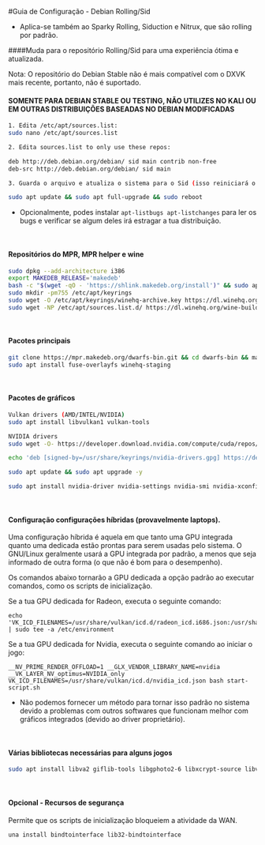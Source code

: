 #Guia de Configuração - Debian Rolling/Sid

- Aplica-se também ao Sparky Rolling, Siduction e Nitrux, que são rolling por padrão.

####Muda para o repositório Rolling/Sid para uma experiência ótima e atualizada.

Nota: O repositório do Debian Stable não é mais compatível com o DXVK mais recente, portanto, não é suportado.
#### SOMENTE PARA DEBIAN STABLE OU TESTING, NÃO UTILIZES NO KALI OU EM OUTRAS DISTRIBUIÇÕES BASEADAS NO DEBIAN MODIFICADAS


```sh
1. Edita /etc/apt/sources.list:
sudo nano /etc/apt/sources.list

2. Edita sources.list to only use these repos:

deb http://deb.debian.org/debian/ sid main contrib non-free
deb-src http://deb.debian.org/debian/ sid main

3. Guarda o arquivo e atualiza o sistema para o Sid (isso reiniciará o teu sistema):

sudo apt update && sudo apt full-upgrade && sudo reboot
```
- Opcionalmente, podes instalar `apt-listbugs apt-listchanges` para ler os bugs e verificar se algum deles irá estragar a tua distribuição.
<br>

#### Repositórios do MPR, MPR helper e wine
```sh
sudo dpkg --add-architecture i386
export MAKEDEB_RELEASE='makedeb'
bash -c "$(wget -qO - 'https://shlink.makedeb.org/install')" && sudo apt update && sudo apt install git && git clone https://mpr.hunterwittenborn.com/una-bin.git && cd una-bin && makedeb -si
sudo mkdir -pm755 /etc/apt/keyrings
sudo wget -O /etc/apt/keyrings/winehq-archive.key https://dl.winehq.org/wine-builds/winehq.key
sudo wget -NP /etc/apt/sources.list.d/ https://dl.winehq.org/wine-builds/debian/dists/bullseye/winehq-bullseye.sources
```
<br>

#### Pacotes principais
```sh
git clone https://mpr.makedeb.org/dwarfs-bin.git && cd dwarfs-bin && makedeb -si
sudo apt install fuse-overlayfs winehq-staging
```
<br>

#### Pacotes de gráficos
```sh
Vulkan drivers (AMD/INTEL/NVIDIA)
sudo apt install libvulkan1 vulkan-tools
```
```sh
NVIDIA drivers
sudo wget -O- https://developer.download.nvidia.com/compute/cuda/repos/debian11/x86_64/3bf863cc.pub | gpg --dearmor | sudo tee /usr/share/keyrings/nvidia-drivers.gpg

echo 'deb [signed-by=/usr/share/keyrings/nvidia-drivers.gpg] https://developer.download.nvidia.com/compute/cuda/repos/debian11/x86_64/ /' | sudo tee /etc/apt/sources.list.d/nvidia-drivers.list

sudo apt update && sudo apt upgrade -y

sudo apt install nvidia-driver nvidia-settings nvidia-smi nvidia-xconfig nvidia-opencl-icd nvidia-opencl-common nvidia-detect linux-image-amd64 linux-headers-amd64
```
<br>

#### Configuração configurações híbridas (provavelmente laptops).

Uma configuração híbrida é aquela em que tanto uma GPU integrada quanto uma dedicada estão prontas para serem usadas pelo sistema. O GNU/Linux geralmente usará a GPU integrada por padrão, a menos que seja informado de outra forma (o que não é bom para o desempenho).

Os comandos abaixo tornarão a GPU dedicada a opção padrão ao executar comandos, como os scripts de inicialização.

Se a tua GPU dedicada for Radeon, executa o seguinte comando:

```
echo 'VK_ICD_FILENAMES=/usr/share/vulkan/icd.d/radeon_icd.i686.json:/usr/share/vulkan/icd.d/radeon_icd.x86_64.json' | sudo tee -a /etc/environment
```

Se a tua GPU dedicada for Nvidia, executa o seguinte comando ao iniciar o jogo:


```
__NV_PRIME_RENDER_OFFLOAD=1 __GLX_VENDOR_LIBRARY_NAME=nvidia  __VK_LAYER_NV_optimus=NVIDIA_only VK_ICD_FILENAMES=/usr/share/vulkan/icd.d/nvidia_icd.json bash start-script.sh
```

- Não podemos fornecer um método para tornar isso padrão no sistema devido a problemas com outros softwares que funcionam melhor com gráficos integrados (devido ao driver proprietário).
<br>

#### Várias bibliotecas necessárias para alguns jogos
```sh
sudo apt install libva2 giflib-tools libgphoto2-6 libxcrypt-source libva2:i386 alsa-utils:i386 libopenal1:i386 libpulse0:i386 gstreamer1.0-plugins-bad gstreamer1.0-plugins-base gstreamer1.0-plugins-good gstreamer1.0-plugins-ugly gstreamer1.0-vaapi gstreamer1.0-libav gstreamer1.0-plugins-good:i386 gstreamer1.0-plugins-base:i386
```
<br>

#### Opcional - Recursos de segurança

Permite que os scripts de inicialização bloqueiem a atividade da WAN.

```
una install bindtointerface lib32-bindtointerface
```
